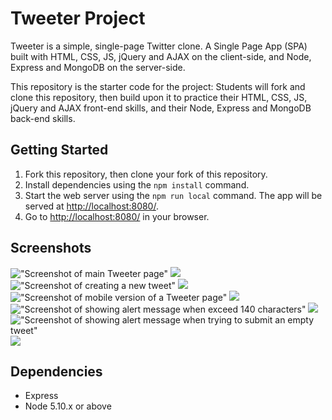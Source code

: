 # Tweeter Project

Tweeter is a simple, single-page Twitter clone. A Single Page App (SPA) built with HTML, CSS, JS, jQuery and AJAX on the client-side, and Node, Express and MongoDB on the server-side.

This repository is the starter code for the project: Students will fork and clone this repository, then build upon it to practice their HTML, CSS, JS, jQuery and AJAX front-end skills, and their Node, Express and MongoDB back-end skills.

## Getting Started

1. Fork this repository, then clone your fork of this repository.
2. Install dependencies using the `npm install` command.
3. Start the web server using the `npm run local` command. The app will be served at <http://localhost:8080/>.
4. Go to <http://localhost:8080/> in your browser.

## Screenshots

!["Screenshot of main Tweeter page"](https://github.com/h-maryna/tweeter/blob/master/docs/5.png)
<img src="/screenshots/5.png"><br />
!["Screenshot of creating a new tweet"](https://github.com/h-maryna/tweeter/blob/master/docs/4.png)
<img src="/screenshots/4.png"><br />
!["Screenshot of mobile version of a Tweeter page"](https://github.com/h-maryna/tweeter/blob/master/docs/3.png)
<img src="/screenshots/3.png"><br />
!["Screenshot of showing alert message when exceed 140 characters"](https://github.com/h-maryna/tweeter/blob/master/docs/2.png)
<img src="/screenshots/2.png"><br />
!["Screenshot of showing alert message when trying to submit an empty tweet"](https://github.com/h-maryna/tweeter/blob/master/docs/1.png)
<img src="/screenshots/1.png"><br />

## Dependencies

- Express
- Node 5.10.x or above
